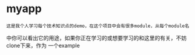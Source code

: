 myapp
=====

  	这是我个人学习每个技术知识点的demo，在这个项目中会有很多module，从每个module名
  中你可以看出它的用途，如果你正在学习的或想要学习的和这里的有关，不妨clone下来，作为
  一个example
